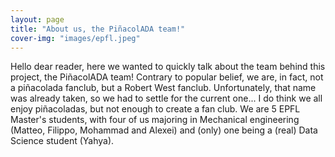```yaml
---
layout: page
title: "About us, the PiñacolADA team!"
cover-img: "images/epfl.jpeg"
---
```


Hello dear reader, here we wanted to quickly talk about the team behind this project, the PiñacolADA team! 
Contrary to popular belief, we are, in fact, not a piñacolada fanclub, but a Robert West fanclub. Unfortunately, that name was already taken, so we had to settle for the current one... I do think we all enjoy piñacoladas, but not enough to create a fan club.
We are 5 EPFL Master's students, with four of us majoring in Mechanical engineering (Matteo, Filippo, Mohammad and Alexei) and (only) one being a (real) Data Science student (Yahya). 

